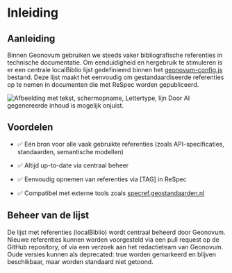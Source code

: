 # Inleiding

## Aanleiding

Binnen Geonovum gebruiken we steeds vaker bibliografische referenties in
technische documentatie. Om eenduidigheid en hergebruik te stimuleren is er een
centrale localBiblio lijst gedefinieerd binnen het
[geonovum-config.js](https://tools.geostandaarden.nl/respec/config/geonovum-config.js)
bestand. Deze lijst maakt het eenvoudig om gestandaardiseerde referenties op te
nemen in documenten die met ReSpec worden gepubliceerd.

![Afbeelding met tekst, schermopname, Lettertype, lijn Door AI gegenereerde
inhoud is mogelijk onjuist.](media/c6a814be043fc3b03de79b138852785e.png)

## Voordelen

-   ✅ Eén bron voor alle vaak gebruikte referenties (zoals API-specificaties,
    standaarden, semantische modellen)

-   ✅ Altijd up-to-date via centraal beheer

-   ✅ Eenvoudig opnemen van referenties via [TAG] in ReSpec

-   ✅ Compatibel met externe tools zoals
    [specref.geostandaarden.nl](https://specref.geostandaarden.nl/)

## Beheer van de lijst

De lijst met referenties (localBiblio) wordt centraal beheerd door Geonovum.
Nieuwe referenties kunnen worden voorgesteld via een pull request op de GitHub
repository, of via een verzoek aan het redactieteam van Geonovum. Oude versies
kunnen als deprecated: true worden gemarkeerd en blijven beschikbaar, maar
worden standaard niet getoond.
